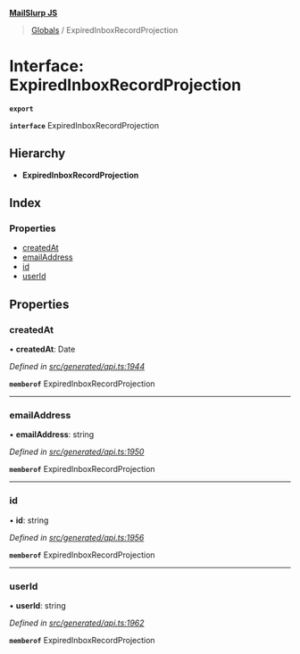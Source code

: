**[MailSlurp JS](../README.md)**

> [Globals](../README.md) / ExpiredInboxRecordProjection

# Interface: ExpiredInboxRecordProjection

**`export`** 

**`interface`** ExpiredInboxRecordProjection

## Hierarchy

* **ExpiredInboxRecordProjection**

## Index

### Properties

* [createdAt](expiredinboxrecordprojection.md#createdat)
* [emailAddress](expiredinboxrecordprojection.md#emailaddress)
* [id](expiredinboxrecordprojection.md#id)
* [userId](expiredinboxrecordprojection.md#userid)

## Properties

### createdAt

•  **createdAt**: Date

*Defined in [src/generated/api.ts:1944](https://github.com/mailslurp/mailslurp-client/blob/751f7bb/src/generated/api.ts#L1944)*

**`memberof`** ExpiredInboxRecordProjection

___

### emailAddress

•  **emailAddress**: string

*Defined in [src/generated/api.ts:1950](https://github.com/mailslurp/mailslurp-client/blob/751f7bb/src/generated/api.ts#L1950)*

**`memberof`** ExpiredInboxRecordProjection

___

### id

•  **id**: string

*Defined in [src/generated/api.ts:1956](https://github.com/mailslurp/mailslurp-client/blob/751f7bb/src/generated/api.ts#L1956)*

**`memberof`** ExpiredInboxRecordProjection

___

### userId

•  **userId**: string

*Defined in [src/generated/api.ts:1962](https://github.com/mailslurp/mailslurp-client/blob/751f7bb/src/generated/api.ts#L1962)*

**`memberof`** ExpiredInboxRecordProjection
